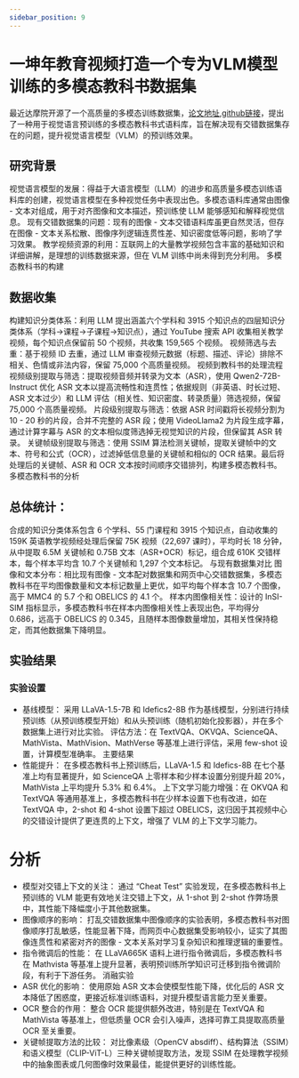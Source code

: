 ```yaml
---
sidebar_position: 9
---
```


# 一坤年教育视频打造一个专为VLM模型训练的多模态教科书数据集
最近达摩院开源了一个高质量的多模态训练数据集，[论文地址](https://arxiv.org/abs/2501.00958),[github链接](https://github.com/DAMO-NLP-SG/multimodal_textbook)，提出了一种用于视觉语言预训练的多模态教科书式语料库，旨在解决现有交错数据集存在的问题，提升视觉语言模型（VLM）的预训练效果。
## 研究背景
视觉语言模型的发展：得益于大语言模型（LLM）的进步和高质量多模态训练语料库的创建，视觉语言模型在多种视觉任务中表现出色。多模态语料库通常由图像 - 文本对组成，用于对齐图像和文本描述，预训练使 LLM 能够感知和解释视觉信息。
现有交错数据集的问题：现有的图像 - 文本交错语料库虽更自然灵活，但存在图像 - 文本关系松散、图像序列逻辑连贯性差、知识密度低等问题，影响了学习效果。
教学视频资源的利用：互联网上的大量教学视频包含丰富的基础知识和详细讲解，是理想的训练数据来源，但在 VLM 训练中尚未得到充分利用。
多模态教科书的构建
## 数据收集
构建知识分类体系：利用 LLM 提出涵盖六个学科和 3915 个知识点的四层知识分类体系（学科→课程→子课程→知识点），通过 YouTube 搜索 API 收集相关教学视频，每个知识点保留前 50 个视频，共收集 159,565 个视频。
视频筛选与去重：基于视频 ID 去重，通过 LLM 审查视频元数据（标题、描述、评论）排除不相关、色情或非法内容，保留 75,000 个高质量视频。
视频到教科书的处理流程
视频级别提取与筛选：提取视频音频并转录为文本（ASR），使用 Qwen2-72B-Instruct 优化 ASR 文本以提高流畅性和连贯性；依据规则（非英语、时长过短、ASR 文本过少）和 LLM 评估（相关性、知识密度、转录质量）筛选视频，保留 75,000 个高质量视频。
片段级别提取与筛选：依据 ASR 时间戳将长视频分割为 10 - 20 秒的片段，合并不完整的 ASR 段；使用 VideoLlama2 为片段生成字幕，通过计算字幕与 ASR 的文本相似度筛选掉无视觉知识的片段，但保留其 ASR 转录。
关键帧级别提取与筛选：使用 SSIM 算法检测关键帧，提取关键帧中的文本、符号和公式（OCR），过滤掉低信息量的关键帧和相似的 OCR 结果。最后将处理后的关键帧、ASR 和 OCR 文本按时间顺序交错排列，构建多模态教科书。
多模态教科书的分析
## 总体统计：
合成的知识分类体系包含 6 个学科、55 门课程和 3915 个知识点，自动收集的 159K 英语教学视频经处理后保留 75K 视频（22,697 课时），平均时长 18 分钟，从中提取 6.5M 关键帧和 0.75B 文本（ASR+OCR）标记，组合成 610K 交错样本，每个样本平均含 10.7 个关键帧和 1,297 个文本标记。
与现有数据集对比
图像和文本分布：相比现有图像 - 文本配对数据集和网页中心交错数据集，多模态教科书在平均图像数量和文本标记数量上更优，如平均每个样本含 10.7 个图像，高于 MMC4 的 5.7 个和 OBELICS 的 4.1 个。
样本内图像相关性：设计的 InSI-SIM 指标显示，多模态教科书在样本内图像相关性上表现出色，平均得分 0.686，远高于 OBELICS 的 0.345，且随样本图像数量增加，其相关性保持稳定，而其他数据集下降明显。
## 实验结果
### 实验设置
- 基线模型：
采用 LLaVA-1.5-7B 和 Idefics2-8B 作为基线模型，分别进行持续预训练（从预训练模型开始）和从头预训练（随机初始化投影器），并在多个数据集上进行对比实验。
评估方法：在 TextVQA、OKVQA、ScienceQA、MathVista、MathVision、MathVerse 等基准上进行评估，采用 few-shot 设置，计算模型准确率。
主要结果
- 性能提升：
在多模态教科书上预训练后，LLaVA-1.5 和 Idefics-8B 在七个基准上均有显著提升，如 ScienceQA 上零样本和少样本设置分别提升超 20%，MathVista 上平均提升 5.3% 和 6.4%。
上下文学习能力增强：在 OKVQA 和 TextVQA 等通用基准上，多模态教科书在少样本设置下也有改进，如在 TextVQA 中，2-shot 和 4-shot 设置下超过 OBELICS，这归因于其视频中心的交错设计提供了更连贯的上下文，增强了 VLM 的上下文学习能力。
# 分析
- 模型对交错上下文的关注：
通过 “Cheat Test” 实验发现，在多模态教科书上预训练的 VLM 能更有效地关注交错上下文，从 1-shot 到 2-shot 作弊场景中，其性能下降幅度小于其他数据集。
- 图像顺序的影响：
打乱交错数据集中图像顺序的实验表明，多模态教科书对图像顺序打乱敏感，性能显著下降，而网页中心数据集受影响较小，证实了其图像连贯性和紧密对齐的图像 - 文本关系对学习复杂知识和推理逻辑的重要性。
- 指令微调后的性能：
在 LLaVA665K 语料上进行指令微调后，多模态教科书在 Mathvista 等基准上提升显著，表明预训练所学知识可迁移到指令微调阶段，有利于下游任务。
消融实验
- ASR 优化的影响：
使用原始 ASR 文本会使模型性能下降，优化后的 ASR 文本降低了困惑度，更接近标准训练语料，对提升模型语言能力至关重要。
- OCR 整合的作用：
整合 OCR 能提供额外改进，特别是在 TextVQA 和 MathVista 等基准上，但低质量 OCR 会引入噪声，选择可靠工具提取高质量 OCR 至关重要。
- 关键帧提取方法的比较：
对比像素级（OpenCV absdiff）、结构算法（SSIM）和语义模型（CLIP-ViT-L）三种关键帧提取方法，发现 SSIM 在处理教学视频中的抽象图表或几何图像时效果最佳，能提供更好的训练性能。
